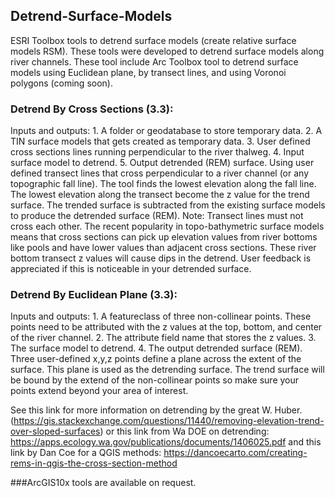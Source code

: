 ## Detrend-Surface-Models
ESRI Toolbox tools to detrend surface models (create relative surface models RSM).  These tools were developed to detrend surface models along river channels.
These tool include Arc Toolbox tool to detrend surface models using Euclidean plane, by transect lines, and using Voronoi polygons (coming soon).  

### Detrend By Cross Sections (3.3):
Inputs and outputs: 
       1. A folder or geodatabase to store temporary data.
       2. A TIN surface models that gets created as temporary data.
       3. User defined cross sections lines running perpendicular to the river thalweg.
       4. Input surface model to detrend.
       5. Output detrended (REM) surface.
Using user defined transect lines that cross perpendicular to a river channel (or any topographic fall line). The tool finds the lowest elevation along the fall line.  The lowest elevation along the transect become the z value for the trend surface.  The trended surface is subtracted from the existing surface models to produce the detrended surface (REM).  Note:  Transect lines must not cross each other.  The recent popularity in topo-bathymetric surface models means that cross sections can pick up elevation values from river bottoms like pools and have lower values than adjacent cross sections.  These river bottom transect z values will cause dips in the detrend.  User feedback is appreciated if this is noticeable in your detrended surface.

### Detrend By Euclidean Plane (3.3):
Inputs and outputs: 
    1.  A featureclass of three non-collinear points.  These points need to be attributed with the z values at the top, bottom, and center of the river channel.
    2.  The attribute field name that stores the z values.
    3.  The surface model to detrend.
    4.  The output detrended surface (REM).
Three user-defined x,y,z points define a plane across the extent of the surface.  This plane is used as the detrending surface.  The trend surface will be bound by the extend of the non-collinear points so make sure your points extend beyond your area of interest.

See this link for more information on detrending by the great W.  Huber. (https://gis.stackexchange.com/questions/11440/removing-elevation-trend-over-sloped-surfaces)
or this link from Wa DOE on detrending:  https://apps.ecology.wa.gov/publications/documents/1406025.pdf
and this link by Dan Coe for a QGIS methods:  https://dancoecarto.com/creating-rems-in-qgis-the-cross-section-method

###ArcGIS10x tools are available on request. 
